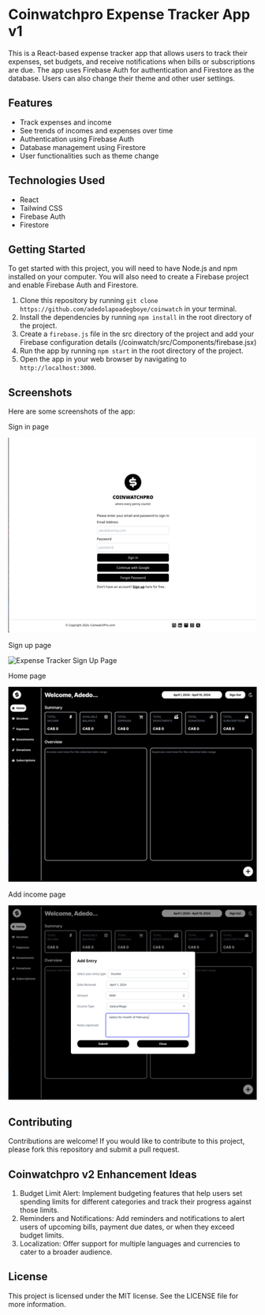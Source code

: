 # Coinwatchpro Expense Tracker App v1

This is a React-based expense tracker app that allows users to track their expenses, set budgets, and receive notifications when bills or subscriptions are due. The app uses Firebase Auth for authentication and Firestore as the database. Users can also change their theme and other user settings.

## Features

- Track expenses and income
- See trends of incomes and expenses over time
- Authentication using Firebase Auth
- Database management using Firestore
- User functionalities such as theme change

## Technologies Used

- React
- Tailwind CSS
- Firebase Auth
- Firestore

## Getting Started

To get started with this project, you will need to have Node.js and npm installed on your computer. You will also need to create a Firebase project and enable Firebase Auth and Firestore.

1. Clone this repository by running `git clone https://github.com/adedolapoadegboye/coinwatch` in your terminal.
2. Install the dependencies by running `npm install` in the root directory of the project.
3. Create a `firebase.js` file in the src directory of the project and add your Firebase configuration details (/coinwatch/src/Components/firebase.jsx)
4. Run the app by running `npm start` in the root directory of the project.
5. Open the app in your web browser by navigating to `http://localhost:3000`.

## Screenshots

Here are some screenshots of the app:

Sign in page

![Expense Tracker Sign In Page](https://github.com/adedolapoadegboye/CoinWatchPro/blob/main/Screenshots/Sign%20in.png)

Sign up page

![Expense Tracker Sign Up Page](https://drihttps://github.com/adedolapoadegboye/CoinWatchPro/blob/main/Screenshots/Sign%20up.png)

Home page

![Expense Tracker Dashboard](https://github.com/adedolapoadegboye/CoinWatchPro/blob/main/Screenshots/Homepage.png)

Add income page

![Expense Tracker Add Entry](https://github.com/adedolapoadegboye/CoinWatchPro/blob/main/Screenshots/Add%20Entry%20Page.png)

## Contributing

Contributions are welcome! If you would like to contribute to this project, please fork this repository and submit a pull request.

## Coinwatchpro v2 Enhancement Ideas

1. Budget Limit Alert: Implement budgeting features that help users set spending limits for different categories and track their progress against those limits.
2. Reminders and Notifications: Add reminders and notifications to alert users of upcoming bills, payment due dates, or when they exceed budget limits.
3. Localization: Offer support for multiple languages and currencies to cater to a broader audience.

## License

This project is licensed under the MIT license. See the LICENSE file for more information.
